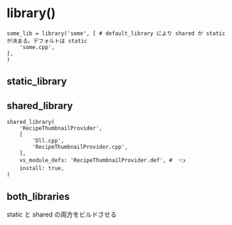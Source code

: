 # library()

```meson.build
some_lib = library('some', [ # default_library により shared か static が決まる。デフォルトは static
    'some.cpp',
],
)
```

## static_library

## shared_library

```meson.build title="def file"
shared_library(
    'RecipeThumbnailProvider',
    [
        'Dll.cpp',
        'RecipeThumbnailProvider.cpp',
    ],
    vs_module_defs: 'RecipeThumbnailProvider.def', #  👈
    install: true,
)
```

## both_libraries

static と shared の両方をビルドさせる
